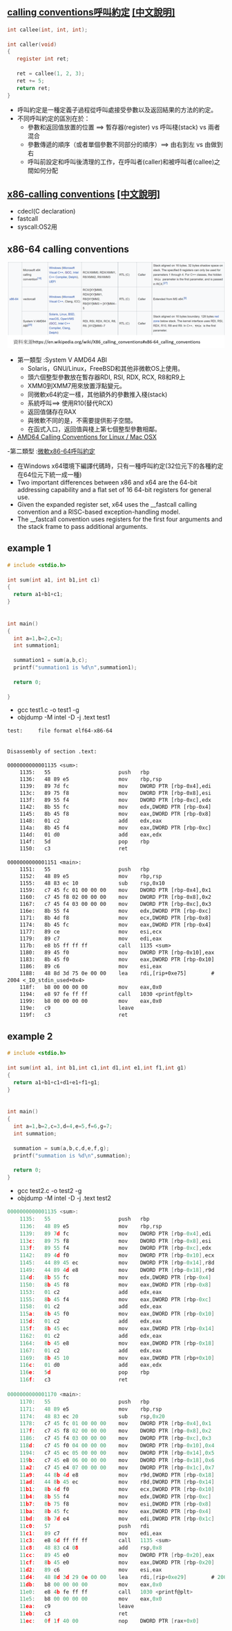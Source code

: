 
## [calling conventions呼叫約定](https://en.wikipedia.org/wiki/Calling_convention)  [[中文說明]](https://zh.wikipedia.org/wiki/%E8%B0%83%E7%94%A8%E7%BA%A6%E5%AE%9A)

```c
int callee(int, int, int);

int caller(void)
{
   register int ret;
      
   ret = callee(1, 2, 3);
   ret += 5;
   return ret;
}
```

- 呼叫約定是一種定義子過程從呼叫處接受參數以及返回結果的方法的約定。
- 不同呼叫約定的區別在於：
  - 參數和返回值放置的位置 ==> 暫存器(register) vs 呼叫棧(stack) vs 兩者混合
  - 參數傳遞的順序（或者單個參數不同部分的順序）==> 由右到左  vs 由做到右
  - 呼叫前設定和呼叫後清理的工作，在呼叫者(caller)和被呼叫者(callee)之間如何分配


## [x86-calling conventions](https://en.wikipedia.org/wiki/X86_calling_conventions) [[中文說明]](https://zh.wikipedia.org/wiki/X86%E8%B0%83%E7%94%A8%E7%BA%A6%E5%AE%9A)

- cdecl(C declaration)
- fastcall
- syscall:OS2用


## x86-64 calling conventions 
![x86_64_callingconventions](x86_64_callingconventions.png)

- 第一類型 :System V AMD64 ABI
  - Solaris，GNU/Linux，FreeBSD和其他非微軟OS上使用。
  - 頭六個整型參數放在暫存器RDI, RSI, RDX, RCX, R8和R9上
  - XMM0到XMM7用來放置浮點變元。
  - 同微軟x64約定一樣，其他額外的參數推入棧(stack)
  - 系統呼叫==> 使用R10(替代RCX)
  - 返回值儲存在RAX 
  - 與微軟不同的是，不需要提供影子空間。
  - 在函式入口，返回值與棧上第七個整型參數相鄰。 
- [AMD64 Calling Conventions for Linux / Mac OSX](https://courses.cs.washington.edu/courses/cse378/10au/sections/Section1_recap.pdf)

-第二類型 :[微軟x86-64呼叫約定](https://docs.microsoft.com/en-us/cpp/build/x64-calling-convention?view=msvc-160)
 - 在Windows x64環境下編譯代碼時，只有一種呼叫約定(32位元下的各種約定在64位元下統一成一種)
 - Two important differences between x86 and x64 are the 64-bit addressing capability and a flat set of 16 64-bit registers for general use. 
 - Given the expanded register set, x64 uses the __fastcall calling convention and a RISC-based exception-handling model. 
 - The __fastcall convention uses registers for the first four arguments and the stack frame to pass additional arguments. 

## example 1
```c
# include <stdio.h>

int sum(int a1, int b1,int c1)
{
  return a1+b1+c1;
}


int main()
{
  int a=1,b=2,c=3;
  int summation1;

  summation1 = sum(a,b,c);
  printf("summation1 is %d\n",summation1);

  return 0;

}
```
- gcc test1.c -o test1 -g
- objdump -M intel -D -j .text test1
```
test:     file format elf64-x86-64


Disassembly of section .text:

0000000000001135 <sum>:
    1135:	55                   	push   rbp
    1136:	48 89 e5             	mov    rbp,rsp
    1139:	89 7d fc             	mov    DWORD PTR [rbp-0x4],edi
    113c:	89 75 f8             	mov    DWORD PTR [rbp-0x8],esi
    113f:	89 55 f4             	mov    DWORD PTR [rbp-0xc],edx
    1142:	8b 55 fc             	mov    edx,DWORD PTR [rbp-0x4]
    1145:	8b 45 f8             	mov    eax,DWORD PTR [rbp-0x8]
    1148:	01 c2                	add    edx,eax
    114a:	8b 45 f4             	mov    eax,DWORD PTR [rbp-0xc]
    114d:	01 d0                	add    eax,edx
    114f:	5d                   	pop    rbp
    1150:	c3                   	ret    

0000000000001151 <main>:
    1151:	55                   	push   rbp
    1152:	48 89 e5             	mov    rbp,rsp
    1155:	48 83 ec 10          	sub    rsp,0x10
    1159:	c7 45 fc 01 00 00 00 	mov    DWORD PTR [rbp-0x4],0x1
    1160:	c7 45 f8 02 00 00 00 	mov    DWORD PTR [rbp-0x8],0x2
    1167:	c7 45 f4 03 00 00 00 	mov    DWORD PTR [rbp-0xc],0x3
    116e:	8b 55 f4             	mov    edx,DWORD PTR [rbp-0xc]
    1171:	8b 4d f8             	mov    ecx,DWORD PTR [rbp-0x8]
    1174:	8b 45 fc             	mov    eax,DWORD PTR [rbp-0x4]
    1177:	89 ce                	mov    esi,ecx
    1179:	89 c7                	mov    edi,eax
    117b:	e8 b5 ff ff ff       	call   1135 <sum>
    1180:	89 45 f0             	mov    DWORD PTR [rbp-0x10],eax
    1183:	8b 45 f0             	mov    eax,DWORD PTR [rbp-0x10]
    1186:	89 c6                	mov    esi,eax
    1188:	48 8d 3d 75 0e 00 00 	lea    rdi,[rip+0xe75]        # 2004 <_IO_stdin_used+0x4>
    118f:	b8 00 00 00 00       	mov    eax,0x0
    1194:	e8 97 fe ff ff       	call   1030 <printf@plt>
    1199:	b8 00 00 00 00       	mov    eax,0x0
    119e:	c9                   	leave  
    119f:	c3                   	ret    
```


##  example 2
```c
# include <stdio.h>

int sum(int a1, int b1,int c1,int d1,int e1,int f1,int g1)
{
  return a1+b1+c1+d1+e1+f1+g1;
}


int main()
{
  int a=1,b=2,c=3,d=4,e=5,f=6,g=7;
  int summation;
  
  summation = sum(a,b,c,d,e,f,g);
  printf("summation is %d\n",summation);
  
  return 0;
}
```

- gcc test2.c -o test2 -g
- objdump -M intel -D -j .text test2
```c
0000000000001135 <sum>:
    1135:	55                   	push   rbp
    1136:	48 89 e5             	mov    rbp,rsp
    1139:	89 7d fc             	mov    DWORD PTR [rbp-0x4],edi
    113c:	89 75 f8             	mov    DWORD PTR [rbp-0x8],esi
    113f:	89 55 f4             	mov    DWORD PTR [rbp-0xc],edx
    1142:	89 4d f0             	mov    DWORD PTR [rbp-0x10],ecx
    1145:	44 89 45 ec          	mov    DWORD PTR [rbp-0x14],r8d
    1149:	44 89 4d e8          	mov    DWORD PTR [rbp-0x18],r9d
    114d:	8b 55 fc             	mov    edx,DWORD PTR [rbp-0x4]
    1150:	8b 45 f8             	mov    eax,DWORD PTR [rbp-0x8]
    1153:	01 c2                	add    edx,eax
    1155:	8b 45 f4             	mov    eax,DWORD PTR [rbp-0xc]
    1158:	01 c2                	add    edx,eax
    115a:	8b 45 f0             	mov    eax,DWORD PTR [rbp-0x10]
    115d:	01 c2                	add    edx,eax
    115f:	8b 45 ec             	mov    eax,DWORD PTR [rbp-0x14]
    1162:	01 c2                	add    edx,eax
    1164:	8b 45 e8             	mov    eax,DWORD PTR [rbp-0x18]
    1167:	01 c2                	add    edx,eax
    1169:	8b 45 10             	mov    eax,DWORD PTR [rbp+0x10]
    116c:	01 d0                	add    eax,edx
    116e:	5d                   	pop    rbp
    116f:	c3                   	ret    

0000000000001170 <main>:
    1170:	55                   	push   rbp
    1171:	48 89 e5             	mov    rbp,rsp
    1174:	48 83 ec 20          	sub    rsp,0x20
    1178:	c7 45 fc 01 00 00 00 	mov    DWORD PTR [rbp-0x4],0x1
    117f:	c7 45 f8 02 00 00 00 	mov    DWORD PTR [rbp-0x8],0x2
    1186:	c7 45 f4 03 00 00 00 	mov    DWORD PTR [rbp-0xc],0x3
    118d:	c7 45 f0 04 00 00 00 	mov    DWORD PTR [rbp-0x10],0x4
    1194:	c7 45 ec 05 00 00 00 	mov    DWORD PTR [rbp-0x14],0x5
    119b:	c7 45 e8 06 00 00 00 	mov    DWORD PTR [rbp-0x18],0x6
    11a2:	c7 45 e4 07 00 00 00 	mov    DWORD PTR [rbp-0x1c],0x7
    11a9:	44 8b 4d e8          	mov    r9d,DWORD PTR [rbp-0x18]
    11ad:	44 8b 45 ec          	mov    r8d,DWORD PTR [rbp-0x14]
    11b1:	8b 4d f0             	mov    ecx,DWORD PTR [rbp-0x10]
    11b4:	8b 55 f4             	mov    edx,DWORD PTR [rbp-0xc]
    11b7:	8b 75 f8             	mov    esi,DWORD PTR [rbp-0x8]
    11ba:	8b 45 fc             	mov    eax,DWORD PTR [rbp-0x4]
    11bd:	8b 7d e4             	mov    edi,DWORD PTR [rbp-0x1c]
    11c0:	57                   	push   rdi
    11c1:	89 c7                	mov    edi,eax
    11c3:	e8 6d ff ff ff       	call   1135 <sum>
    11c8:	48 83 c4 08          	add    rsp,0x8
    11cc:	89 45 e0             	mov    DWORD PTR [rbp-0x20],eax
    11cf:	8b 45 e0             	mov    eax,DWORD PTR [rbp-0x20]
    11d2:	89 c6                	mov    esi,eax
    11d4:	48 8d 3d 29 0e 00 00 	lea    rdi,[rip+0xe29]        # 2004 <_IO_stdin_used+0x4>
    11db:	b8 00 00 00 00       	mov    eax,0x0
    11e0:	e8 4b fe ff ff       	call   1030 <printf@plt>
    11e5:	b8 00 00 00 00       	mov    eax,0x0
    11ea:	c9                   	leave  
    11eb:	c3                   	ret    
    11ec:	0f 1f 40 00          	nop    DWORD PTR [rax+0x0]

```
